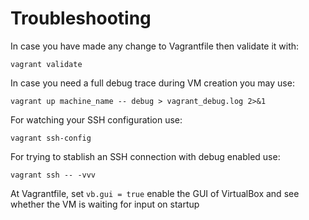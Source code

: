 # Troubleshooting

In case you have made any change to Vagrantfile then validate it with:

`vagrant validate`

In case you need a full debug trace during VM creation you may use:

`vagrant up machine_name -- debug > vagrant_debug.log 2>&1`

For watching your SSH configuration use:

`vagrant ssh-config`

For trying to stablish an SSH connection with debug enabled use:

`vagrant ssh -- -vvv`

At Vagrantfile, set `vb.gui = true` enable the GUI of VirtualBox and see whether the VM is waiting for input on startup
